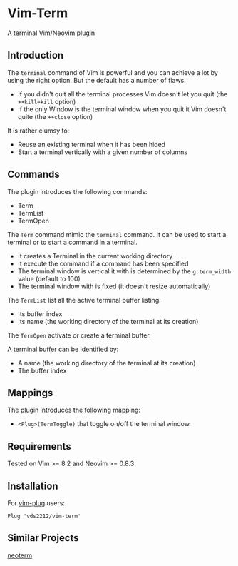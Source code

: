 # Vim-Term
A terminal Vim/Neovim plugin

## Introduction

The `terminal` command of Vim is powerful and you can achieve a lot by using the right option.
But the default has a number of flaws.

- If you didn't quit all the terminal processes Vim doesn't let you quit (the `++kill=kill` option)
- If the only Window is the terminal window when you quit it Vim doesn't quite (the `++close` option)

It is rather clumsy to:
- Reuse an existing terminal when it has been hided
- Start a terminal vertically with a given number of columns

## Commands

The plugin introduces the following commands:
- Term
- TermList
- TermOpen

The `Term` command mimic the `terminal` command.
It can be used to start a terminal or to start a command in a terminal.
- It creates a Terminal in the current working directory
- It execute the command if a command has been specified
- The terminal window is vertical it with is determined by the `g:term_width` value (default to 100)
- The terminal window with is fixed (it doesn't resize automatically)

The `TermList` list all the active terminal buffer listing:
- Its buffer index
- Its name (the working directory of the terminal at its creation)

The `TermOpen` activate or create a terminal buffer.

A terminal buffer can be identified by:
- A name (the working directory of the terminal at its creation)
- The buffer index

## Mappings

The plugin introduces the following mapping:
- `<Plug>(TermToggle)` that toggle on/off the terminal window.

## Requirements

Tested on Vim >= 8.2 and Neovim >= 0.8.3


## Installation

For [vim-plug](https://github.com/junegunn/vim-plug) users:
```vim
Plug 'vds2212/vim-term'
```

## Similar Projects

[neoterm](https://github.com/kassio/neoterm)


